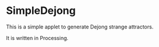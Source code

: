 # SimpleDejong

This is a simple applet to generate Dejong strange attractors.

It is written in Processing.

